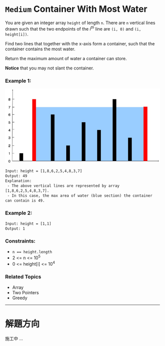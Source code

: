 # `Medium` Container With Most Water

You are given an integer array `height` of length `n`. There are `n` vertical lines drawn such that the two endpoints of the $i^{th}$ line are `(i, 0)` and `(i, height[i])`.

Find two lines that together with the x-axis form a container, such that the container contains the most water.

Return the maximum amount of water a container can store.

**Notice** that you may not slant the container.

### Example 1:

![image](./image/question_11.jpeg)

```
Input: height = [1,8,6,2,5,4,8,3,7]
Output: 49
Explanation:
 - The above vertical lines are represented by array [1,8,6,2,5,4,8,3,7].
 - In this case, the max area of water (blue section) the container can contain is 49.
```

### Example 2:

```
Input: height = [1,1]
Output: 1
```

### Constraints:

- `n == height.length`
- 2 <= n <= $10^5$
- 0 <= height[i] <= $10^4$

### Related Topics

- Array
- Two Pointers
- Greedy

---

# 解題方向

施工中 ...

